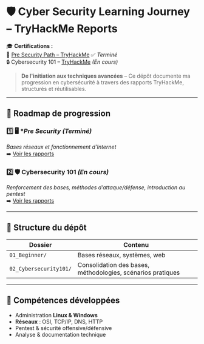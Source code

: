 # 🛡️ Cyber Security Learning Journey – TryHackMe Reports

🎓 **Certifications :**  
🏅 [Pre Security Path – TryHackMe](THM-7Z2MQXNRFS.pdf) ✅ *Terminé*  
🔒 Cybersecurity 101 – [TryHackMe](https://tryhackme.com/) *(En cours)*  

> **De l'initiation aux techniques avancées** – Ce dépôt documente ma progression en cybersécurité à travers des rapports TryHackMe, structurés et réutilisables.

---

## 📍 Roadmap de progression

### 1️⃣ 🖥️ **Pre Security (Terminé)*  
*Bases réseaux et fonctionnement d’Internet*  
➡️ [Voir les rapports](01_Beginner/README.md)

### 2️⃣ 🛡️ **Cybersecurity 101** *(En cours)*  
*Renforcement des bases, méthodes d’attaque/défense, introduction au pentest*  
➡️ [Voir les rapports](02_Cybersecurity101/README.md)

---

## 📂 Structure du dépôt
| Dossier | Contenu |
|---------|---------|
| `01_Beginner/` | Bases réseaux, systèmes, web |
| `02_Cybersecurity101/` | Consolidation des bases, méthodologies, scénarios pratiques |

---

## 🧰 Compétences développées
- Administration **Linux & Windows**
- **Réseaux** : OSI, TCP/IP, DNS, HTTP
- Pentest & sécurité offensive/défensive
- Analyse & documentation technique
